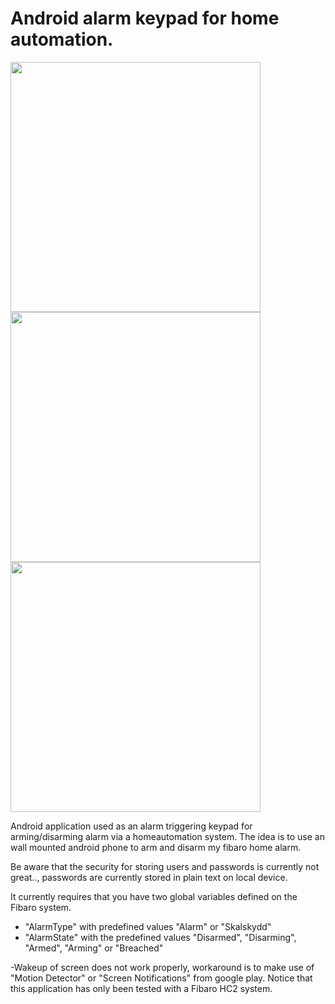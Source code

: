 # Android alarm keypad for home automation.

<img src="https://cloud.githubusercontent.com/assets/756370/14658381/a270953a-0693-11e6-8a3c-236fedf1ac3d.png" width="400">
<img src="https://cloud.githubusercontent.com/assets/756370/14658381/a270953a-0693-11e6-8a3c-236fedf1ac3d.png" width="400">
<img src="https://cloud.githubusercontent.com/assets/756370/14658381/a270953a-0693-11e6-8a3c-236fedf1ac3d.png" width="400">

Android application used as an alarm triggering keypad for arming/disarming alarm via a homeautomation system. 
The idea is to use an wall mounted android phone to arm and disarm my fibaro home alarm.

Be aware that the security for storing users and passwords is currently not great.., passwords are currently stored in plain text on local device. 

It currently requires that you have two global variables defined on the Fibaro system. 
- "AlarmType" with predefined values "Alarm" or "Skalskydd"
- "AlarmState" with the predefined values "Disarmed", "Disarming", "Armed", "Arming" or "Breached"

-Wakeup of screen does not work properly, workaround is to make use of "Motion Detector" or "Screen Notifications" from google play.
Notice that this application has only been tested with a Fibaro HC2 system.

